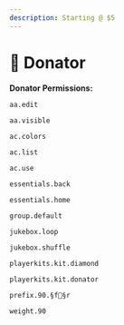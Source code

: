 ```yaml
---
description: Starting @ $5
---
```


# 💛 Donator

**Donator Permissions:**

`aa.edit`&#x20;

`aa.visible`&#x20;

`ac.colors`&#x20;

`ac.list`&#x20;

`ac.use`&#x20;

`essentials.back`&#x20;

`essentials.home`&#x20;

`group.default`&#x20;

`jukebox.loop`&#x20;

`jukebox.shuffle`&#x20;

`playerkits.kit.diamond`&#x20;

`playerkits.kit.donator`&#x20;

`prefix.90.§f§r`&#x20;

`weight.90`
